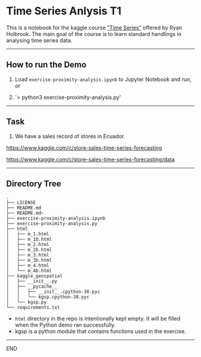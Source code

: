 # Time Series Anlysis T1

This is a notebook for the kaggle course ["Time
Series"](https://www.kaggle.com/learn/time-series) offered by Ryan
Holbrook. The main goal of the course is to learn standard handlings
in analysing time series data.

------------------------------------------------------------------
## How to run the Demo

1. Load `exercise-proximity-analysis.ipynb` to Jupyter Notebook and run, or

2. `> python3 exercise-proximity-analysis.py'

------------------------------------------------------------------
## Task

 1. We have a sales record of stores in Ecuador. 


https://www.kaggle.com/c/store-sales-time-series-forecasting

https://www.kaggle.com/c/store-sales-time-series-forecasting/data

------------------------------------------------------------------
## Directory Tree
```
.
├── LICENSE
├── README.md
├── README.md~
├── exercise-proximity-analysis.ipynb
├── exercise-proximity-analysis.py
├── html
│   ├── m_1.html
│   ├── m_1b.html
│   ├── m_2.html
│   ├── m_2b.html
│   ├── m_3.html
│   ├── m_3b.html
│   ├── m_4.html
│   └── m_4b.html
├── kaggle_geospatial
│   ├── __init__.py
│   ├── __pycache__
│   │   ├── __init__.cpython-38.pyc
│   │   └── kgsp.cpython-38.pyc
│   └── kgsp.py
└── requirements.txt

```
* `html` directory in the repo is intentionally kept empty. It will be
   filled when the Python demo ran successfully. 
* kgsp is a python module that contains functions used in the exercise. 
------------------------------------------------------------------
END

